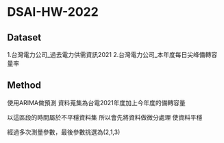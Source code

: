 # DSAI-HW-2022

## Dataset
1.台灣電力公司_過去電力供需資訊2021
2.台灣電力公司_本年度每日尖峰備轉容量率

## Method
使用ARIMA做預測
資料蒐集為台電2021年度加上今年度的備轉容量

以這區段的時間屬於不平穩資料集
所以會先將資料做微分處理
使資料平穩

經過多次測量參數，最後參數挑選為(2,1,3)
